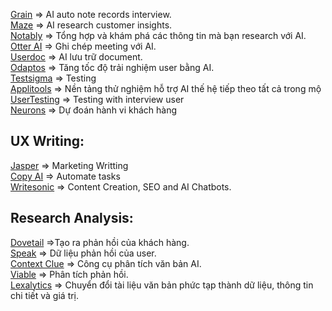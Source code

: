 [Grain](https://grain.com/)   => AI  auto note records interview. <br/>
[Maze](https://maze.co/) =>  AI research customer insights. <br/>
[Notably](https://www.notably.ai/) => Tổng hợp và khám phá các thông tin mà bạn research với AI. <br/>
[Otter AI](https://otter.ai/) => Ghi chép meeting với AI. <br/>
[Userdoc](https://userdoc.fyi/) => AI lưu trữ document. <br/>
[Odaptos](https://www.odaptos.com/)  => Tăng tốc độ trải   nghiệm user  bằng AI. <br/>
[Testsigma](https://testsigma.com/)  => Testing <br/>
[Applitools](https://applitools.com/) => Nền tảng thử nghiệm hỗ trợ AI thế hệ tiếp theo tất cả trong mộ <br/>
[UserTesting](https://www.usertesting.com/) =>  Testing with interview user <br/>
[Neurons](https://lnkd.in/g7Dsw_xu) => Dự đoán hành vi khách hàng <br/>

## UX Writing:<br/>

[Jasper](https://www.jasper.ai/) => Marketing Writting <br/>
[Copy AI](https://lnkd.in/g7Dsw_xu) => Automate tasks <br/>
[Writesonic](https://writesonic.com/) => Content Creation, SEO and AI Chatbots. <br/>

## Research Analysis: <br/>

[Dovetail](https://dovetail.com/)  =>Tạo ra  phản hồi của khách hàng.  <br/>
[Speak](https://speakai.co/) => Dữ liệu phản hồi của  user.  <br/>
[Context Clue](https://context-clue.com/) => Công cụ phân tích văn bản AI.  <br/>
[Viable](https://www.askviable.com/) => Phân tích phản hồi. <br/>
[Lexalytics](https://lnkd.in/gG7RqHwD) => Chuyển đổi tài liệu văn bản phức tạp thành dữ liệu, thông tin chi tiết và giá trị. <br/>

